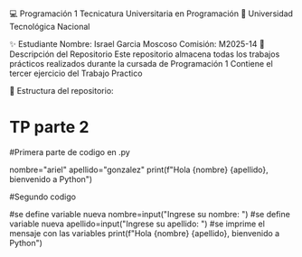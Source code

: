 💻 Programación 1
Tecnicatura Universitaria en Programación
📍 Universidad Tecnológica Nacional

✨ Estudiante
Nombre: Israel Garcia Moscoso
Comisión: M2025-14
📂 Descripción del Repositorio
Este repositorio almacena todas los trabajos prácticos realizados durante la cursada de Programación 1
Contiene el tercer ejercicio del Trabajo Practico 

📌 Estructura del repositorio:

# TP parte 2 
#Primera parte de codigo en .py

nombre="ariel"
apellido="gonzalez"
print(f"Hola {nombre} {apellido}, bienvenido a Python")

#Segundo codigo 

#se define variable nueva 
nombre=input("Ingrese su nombre: ")
#se define variable nueva 
apellido=input("Ingrese su apellido: ")
#se imprime el mensaje con las variables
print(f"Hola {nombre} {apellido}, bienvenido a Python")
